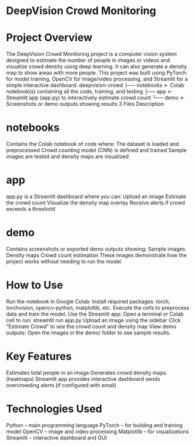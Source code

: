 # DeepVision Crowd Monitoring
  # Project Overview

The DeepVision Crowd Monitoring project is a computer vision system designed to estimate the number of people in images or videos and visualize crowd density using deep learning. It can also generate a density map to show areas with more people.
This project was built using PyTorch for model training, OpenCV for image/video processing, and Streamlit for a simple interactive dashboard.
deepvision-crowd
├── notebooks      ← Colab notebook(s) containing all the code, training, and testing
├── app            ← Streamlit app (app.py) to interactively estimate crowd count
└── demo           ← Screenshots or demo outputs showing results
3 Files Description
# notebooks
Contains the Colab notebook of code where:
The dataset is loaded and preprocessed
Crowd counting model (CNN) is defined and trained
Sample images are tested and density maps are visualized
# app
app.py is a Streamlit dashboard where you can:
Upload an image
Estimate the crowd count
Visualize the density map overlay
Receive alerts if crowd exceeds a threshold
# demo
Contains screenshots or exported demo outputs showing:
Sample images
Density maps
Crowd count estimation
These images demonstrate how the project works without needing to run the model.
# How to Use
Run the notebook in Google Colab:
 Install required packages: torch, torchvision, opencv-python, matplotlib, etc.
 Execute the cells to preprocess data and train the model.
Use the Streamlit app:
 Open a terminal or Colab cell to run:
streamlit run app.py
 Upload an image using the sidebar
 Click “Estimate Crowd” to see the crowd count and density map
View demo outputs:
Open the images in the demo/ folder to see sample results.
# Key Features
 Estimates total people in an image
 Generates crowd density maps (heatmaps)
 Streamlit app provides interactive dashboard
 sends overcrowding alerts (if configured with email)
# Technologies Used
 Python – main programming language
 PyTorch – for building and training model
 OpenCV – image and video processing
 Matplotlib – for visualizations
 Streamlit – interactive dashboard and GUI

